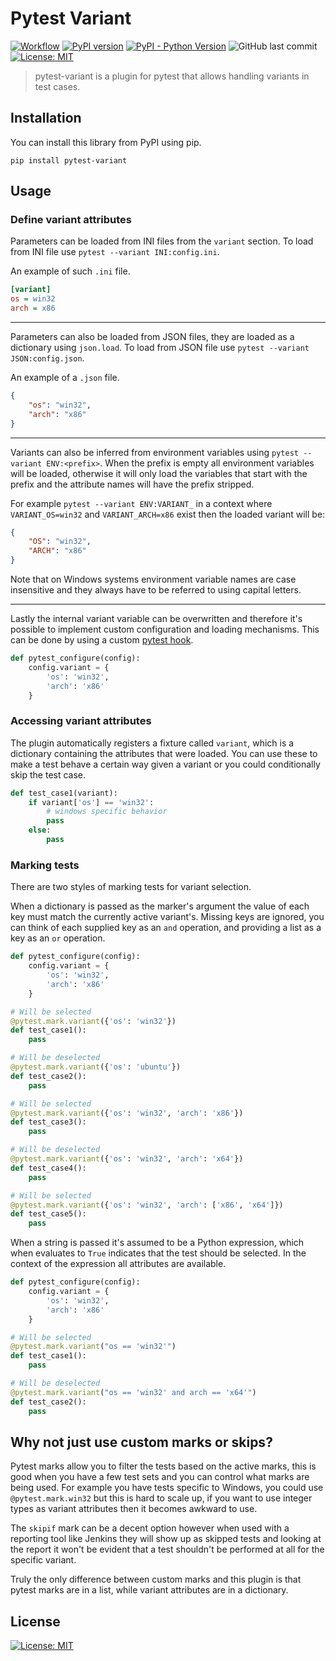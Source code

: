# Pytest Variant

[![Workflow](https://github.com/c4deszes/pytest-variant/workflows/Build/badge.svg?branch=master)](https://github.com/c4deszes/ldfparser/actions)
[![PyPI version](https://badge.fury.io/py/pytest-variant.svg)](https://pypi.org/project/pytest-variant/)
[![PyPI - Python Version](https://img.shields.io/pypi/pyversions/pytest-variant.svg)](https://pypi.org/project/pytest-variant/)
![GitHub last commit](https://img.shields.io/github/last-commit/c4deszes/pytest-variant)
[![License: MIT](https://img.shields.io/badge/License-MIT-blue.svg)](https://opensource.org/licenses/MIT)

> pytest-variant is a plugin for pytest that allows handling variants in test cases.

## Installation

You can install this library from PyPI using pip.

`pip install pytest-variant`

## Usage

### Define variant attributes

Parameters can be loaded from INI files from the `variant` section. To load from INI file use
`pytest --variant INI:config.ini`.

An example of such `.ini` file.

```ini
[variant]
os = win32
arch = x86
```

---

Parameters can also be loaded from JSON files, they are loaded as a dictionary using `json.load`.
To load from JSON file use `pytest --variant JSON:config.json`.

An example of a `.json` file.

```json
{
    "os": "win32",
    "arch": "x86"
}
```

---

Variants can also be inferred from environment variables using `pytest --variant ENV:<prefix>`.
When the prefix is empty all environment variables will be loaded, otherwise it will only load the
variables that start with the prefix and the attribute names will have the prefix stripped.

For example `pytest --variant ENV:VARIANT_` in a context where `VARIANT_OS=win32` and
`VARIANT_ARCH=x86` exist then the loaded variant will be:

```json
{
    "OS": "win32",
    "ARCH": "x86"
}
```

Note that on Windows systems environment variable names are case insensitive and they always have to
be referred to using capital letters.

---

Lastly the internal variant variable can be overwritten and therefore it's possible to implement
custom configuration and loading mechanisms. This can be done by using a custom
[pytest hook](https://docs.pytest.org/en/6.2.x/_modules/_pytest/hookspec.html#pytest_configure).

```python
def pytest_configure(config):
    config.variant = {
        'os': 'win32',
        'arch': 'x86'
    }
```

### Accessing variant attributes

The plugin automatically registers a fixture called `variant`, which is a dictionary containing the
attributes that were loaded. You can use these to make a test behave a certain way given a variant
or you could conditionally skip the test case.

```python
def test_case1(variant):
    if variant['os'] == 'win32':
        # windows specific behavior
        pass
    else:
        pass
```

### Marking tests

There are two styles of marking tests for variant selection.

When a dictionary is passed as the marker's argument the value of each key must match the currently
active variant's. Missing keys are ignored, you can think of each supplied key as an `and`
operation, and providing a list as a key as an `or` operation.

```python
def pytest_configure(config):
    config.variant = {
        'os': 'win32',
        'arch': 'x86'
    }

# Will be selected
@pytest.mark.variant({'os': 'win32'})
def test_case1():
    pass

# Will be deselected
@pytest.mark.variant({'os': 'ubuntu'})
def test_case2():
    pass

# Will be selected
@pytest.mark.variant({'os': 'win32', 'arch': 'x86'})
def test_case3():
    pass

# Will be deselected
@pytest.mark.variant({'os': 'win32', 'arch': 'x64'})
def test_case4():
    pass

# Will be selected
@pytest.mark.variant({'os': 'win32', 'arch': ['x86', 'x64']})
def test_case5():
    pass
```

When a string is passed it's assumed to be a Python expression, which when evaluates to `True`
indicates that the test should be selected. In the context of the expression all attributes are
available.

```python
def pytest_configure(config):
    config.variant = {
        'os': 'win32',
        'arch': 'x86'
    }

# Will be selected
@pytest.mark.variant("os == 'win32'")
def test_case1():
    pass

# Will be deselected
@pytest.mark.variant("os == 'win32' and arch == 'x64'")
def test_case2():
    pass
```

## Why not just use custom marks or skips?

Pytest marks allow you to filter the tests based on the active marks, this is good when you have a
few test sets and you can control what marks are being used. For example you have tests specific to
Windows, you could use `@pytest.mark.win32` but this is hard to scale up, if you want to use integer
types as variant attributes then it becomes awkward to use.

The `skipif` mark can be a decent option however when used with a reporting tool like Jenkins they
will show up as skipped tests and looking at the report it won't be evident that a test shouldn't be
performed at all for the specific variant.

Truly the only difference between custom marks and this plugin is that pytest marks are in a list,
while variant attributes are in a dictionary.

## License

[![License: MIT](https://img.shields.io/badge/License-MIT-blue.svg)](https://opensource.org/licenses/MIT)

